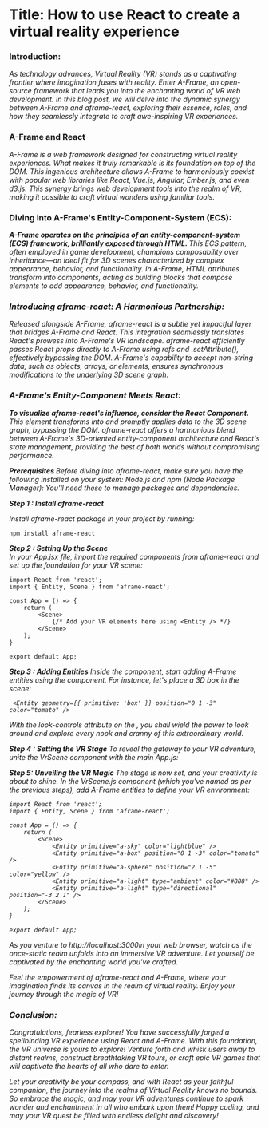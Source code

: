 <h1>
Title: How to use React to create a virtual reality experience
</h1>

<p align="center">
<h3>
<strong>Introduction:</strong>
</h3>
<em>
As technology advances, Virtual Reality (VR) stands as a captivating frontier where imagination fuses with reality. Enter A-Frame, an open-source framework that leads you into the enchanting world of VR web development. In this blog post, we will delve into the dynamic synergy between A-Frame and aframe-react, exploring their essence, roles, and how they seamlessly integrate to craft awe-inspiring VR experiences.
</em>
</p>

<p align="start">
<h3>
<strong>
A-Frame and React
</strong>
</h3>
<em>
  A-Frame is a web framework designed for constructing virtual reality experiences. What makes it truly remarkable is its foundation on top of the DOM. This ingenious architecture allows A-Frame to harmoniously coexist with popular web libraries like React, Vue.js, Angular, Ember.js, and even d3.js. This synergy brings web development tools into the realm of VR, making it possible to craft virtual wonders using familiar tools.
</em>
</p>

<p align="start">
<h3>
<strong>
Diving into A-Frame's Entity-Component-System (ECS):
</strong>
</h3>
<em>
<strong>
 A-Frame operates on the principles of an entity-component-system (ECS) framework, brilliantly exposed through HTML. 
</strong>
 This ECS pattern, often employed in game development, champions composability over inheritance—an ideal fit for 3D scenes characterized by complex appearance, behavior, and functionality. In A-Frame, HTML attributes transform into components, acting as building blocks that compose <a-entity> elements to add appearance, behavior, and functionality.
</em>
</p>

<p align="start">
<em>
<h3>
<strong>
Introducing aframe-react: A Harmonious Partnership:
</strong>
</h3>
Released alongside A-Frame, aframe-react is a subtle yet impactful layer that bridges A-Frame and React. This integration seamlessly translates React's prowess into A-Frame's VR landscape. aframe-react efficiently passes React props directly to A-Frame using refs and .setAttribute(), effectively bypassing the DOM. A-Frame's capability to accept non-string data, such as objects, arrays, or elements, ensures synchronous modifications to the underlying 3D scene graph.
</em>
</p>

<p align="start">
<em>
<h3>
<strong>
A-Frame's Entity-Component Meets React:
</strong>
</h3>
<strong>
To visualize aframe-react's influence, consider the <Entity/> React Component.
</strong>
 This element transforms into <a-entity> and promptly applies data to the 3D scene graph, bypassing the DOM. aframe-react offers a harmonious blend between A-Frame's 3D-oriented entity-component architecture and React's state management, providing the best of both worlds without compromising performance.
</em>
</p>

<p align="start">
<em>

<strong> Prerequisites </strong>
Before diving into aframe-react, make sure you have the following installed on your system:
Node.js and npm (Node Package Manager): You'll need these to manage packages and dependencies.</em>

</p>

<p align="start">
<em>
<strong>Step 1 : Install aframe-react</strong>

Install aframe-react package in your project by running:
</em>

</p>

```
npm install aframe-react
```

<p align="start">
<em>
<strong>Step 2 : Setting Up the Scene</strong>
</br>
In your App.jsx file, import the required components from aframe-react and set up the foundation for your VR scene:
</em>
</p>

```
import React from 'react';
import { Entity, Scene } from 'aframe-react';

const App = () => {
    return (
        <Scene>
            {/* Add your VR elements here using <Entity /> */}
        </Scene>
    );
}

export default App;
```

<p align="start">
<em>
<strong>Step 3 : Adding Entities</strong>
Inside the <Scene> component, start adding A-Frame entities using the <Entity /> component. For instance, let's place a 3D box in the scene:
</p>

```
 <Entity geometry={{ primitive: 'box' }} position="0 1 -3" color="tomato" />

```

<p align="start">
<em>
With the look-controls attribute on the <a-entity camera>, you shall wield the power to look around and explore every nook and cranny of this extraordinary world.
</em>
</p>

<p align="start">
<em>
<strong>Step 4 : Setting the VR Stage</strong>
To reveal the gateway to your VR adventure, unite the VrScene component with the main App.js:
</em>
</p>

<p align="start">
<em>
<strong>
Step 5: Unveiling the VR Magic
</strong>
The stage is now set, and your creativity is about to shine. In the VrScene.js component (which you've named as per the previous steps), add A-Frame entities to define your VR environment:</em>
</p>

```
import React from 'react';
import { Entity, Scene } from 'aframe-react';

const App = () => {
    return (
        <Scene>
            <Entity primitive="a-sky" color="lightblue" />
            <Entity primitive="a-box" position="0 1 -3" color="tomato" />
            <Entity primitive="a-sphere" position="2 1 -5" color="yellow" />
            <Entity primitive="a-light" type="ambient" color="#888" />
            <Entity primitive="a-light" type="directional" position="-3 2 1" />
        </Scene>
    );
}

export default App;
```

<p align="start">
<em>
As you venture to <a>http://localhost:3000</a>in your web browser, watch as the once-static realm unfolds into an immersive VR adventure. Let yourself be captivated by the enchanting world you've crafted.

Feel the empowerment of aframe-react and A-Frame, where your imagination finds its canvas in the realm of virtual reality. Enjoy your journey through the magic of VR!
</em>

</p>

<p align="start">
<em>
<h3>
<strong>Conclusion:</strong>
</h3>
Congratulations, fearless explorer! You have successfully forged a spellbinding VR experience using React and A-Frame. With this foundation, the VR universe is yours to explore! Venture forth and whisk users away to distant realms, construct breathtaking VR tours, or craft epic VR games that will captivate the hearts of all who dare to enter.

Let your creativity be your compass, and with React as your faithful companion, the journey into the realms of Virtual Reality knows no bounds. So embrace the magic, and may your VR adventures continue to spark wonder and enchantment in all who embark upon them! Happy coding, and may your VR quest be filled with endless delight and discovery!

</em>
</p>
